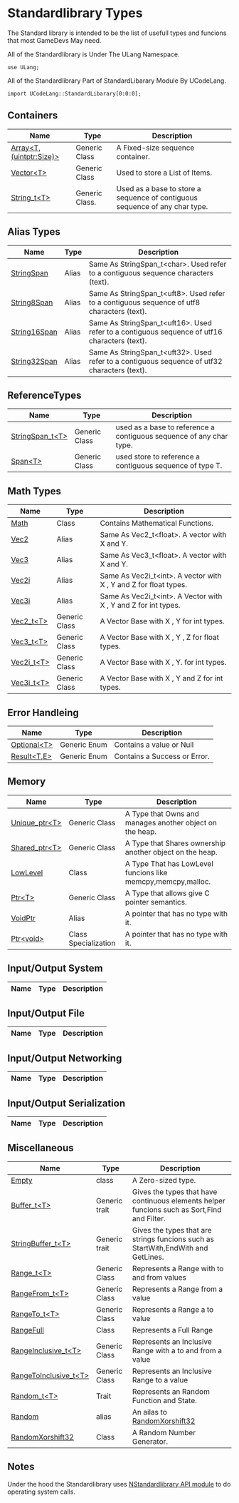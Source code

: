 # Standardlibrary Types


The Standard library is intended to be the list of usefull types and funcions that most GameDevs May need.


All of the Standardlibrary is Under The ULang Namespace.

```
use ULang;
```

All of the Standardlibrary Part of StandardLibarary Module By UCodeLang.

```
import UCodeLang::StandardLibarary[0:0:0];
```


## Containers
| Name | Type | Description |
|--- | --- |  --- | 
[Array\<T,(uintptr:Size)>](./Containers/Array.md) | Generic Class | A Fixed-size sequence container.
[Vector\<T>](./Containers/Vector.md) | Generic Class |  Used to store a List of Items.
[String_t\<T>](./Containers/String_t.md)| Generic Class. | Used as a base to  store a   sequence of contiguous sequence of any char type.


## Alias Types
| Name | Type | Description |
|--- | --- |  --- | 
[StringSpan](./Alias/StringSpan.md) | Alias | Same As StringSpan_t\<char>. Used refer to a contiguous sequence characters (text). 
[String8Span](./Alias/String8Span.md) | Alias | Same As StringSpan_t\<uft8>. Used refer to a contiguous sequence of utf8 characters (text). 
[String16Span](./Alias/String16Span.md) | Alias | Same As StringSpan_t\<uft16>. Used refer to a contiguous sequence of utf16 characters (text). 
[String32Span](./Alias/String32Span.md) | Alias | Same As StringSpan_t\<uft32>. Used refer to a contiguous sequence of utf32 characters (text). 
 
## ReferenceTypes
| Name | Type | Description |
|--- | --- |  --- | 
[StringSpan_t\<T>](./ReferenceTypes/StringSpan.md) | Generic Class | used as a base to  reference a contiguous sequence of any char type.
[Span\<T>](./ReferenceTypes/Span.md) | Generic Class | used store to reference a contiguous sequence of type T.

## Math Types
| Name | Type | Description |
|--- | --- |  --- | 
[Math](./Math/Math.md)  | Class | Contains Mathematical Functions.
[Vec2](./Math/Vec2.md)  | Alias | Same As Vec2_t\<float>. A vector with X and Y.
[Vec3](./Math/Vec3.md)  | Alias | Same As Vec3_t\<float>. A vector with X and Y.
[Vec2i](./Math/Vec2i.md)  | Alias | Same As Vec2i_t\<int>. A vector with X , Y and Z for float types.
[Vec3i](./Math/Vec3i.md) | Alias | Same As Vec2i_t\<int>. A Vector with X , Y and Z for int types.
[Vec2_t\<T>](./Math/Vec2_t.md)  | Generic Class | A Vector Base with X , Y  for int types.
[Vec3_t\<T>](./Math/Vec3_t.md) | Generic Class | A Vector Base with X , Y , Z for float types.
[Vec2i_t\<T>](./Math/Vec2i_t.md)| Generic Class | A Vector Base with X , Y. for int types.
[Vec3i_t\<T>](./Math/Vec3_t.md)| Generic Class | A Vector Base with X , Y and Z for int types.

## Error Handleing
| Name | Type | Description |
|--- | --- |  --- | 
[Optional\<T>](./ErrorHandleing/Optional.md) | Generic Enum |  Contains a value or Null 
[Result\<T,E>](./ErrorHandleing/Result.md) | Generic Enum | Contains a Success or Error.

## Memory 
| Name | Type | Description |
|--- | --- |  --- | 
[Unique_ptr\<T>](./Memory/Unique_ptr.md)| Generic Class | A Type that Owns and manages another object on the heap.
[Shared_ptr\<T>](./Memory/Shared_ptr.md)| Generic Class | A Type that Shares ownership  another object on the heap.
[LowLevel](./Memory/LowLevel.md)| Class | A Type That has LowLevel funcions like memcpy,memcpy,malloc.
[Ptr\<T>](./Memory/Ptr.md) | Generic Class | A Type that allows give C pointer semantics.  
[VoidPtr](./Memory/VoidPtr.md) | Alias | A pointer that has no type with it.
[Ptr\<void>](./Memory/VoidPtr.md) | Class Specialization | A pointer that has no type with it.
## Input/Output System
| Name | Type | Description |
|--- | --- |  --- | 
## Input/Output File
| Name | Type | Description |
|--- | --- |  --- | 
## Input/Output Networking
| Name | Type | Description |
|--- | --- |  --- | 
## Input/Output Serialization
| Name | Type | Description |
|--- | --- |  --- | 


## Miscellaneous

| Name | Type | Description |
|--- | --- |  --- | 
[Empty](./Miscellaneous/Empty.md) | class | A Zero-sized type. 
[Buffer_t\<T>](./Miscellaneous/StringBuffer_t.md) | Generic trait | Gives the types that have continuous elements helper funcions such as Sort,Find and Filter.
[StringBuffer_t\<T>](./Miscellaneous/StringBuffer_t.md) | Generic trait | Gives the types that are strings funcions such as StartWith,EndWith and GetLines.
[Range_t\<T>](./Miscellaneous/Range_t.md) | Generic Class | Represents a Range with to and from values
[RangeFrom_t\<T>](./Miscellaneous/RangeFrom_t.md) | Generic Class | Represents a Range from  a value
[RangeTo_t\<T>](./Miscellaneous/RangeTo_t.md) | Generic Class | Represents a Range a to value
[RangeFull](./Miscellaneous/RangeFull_t.md) | Class | Represents a Full Range
[RangeInclusive_t\<T>](./Miscellaneous/RangeInclusive_t.md) | Generic Class | Represents an Inclusive Range with a to and from a value 
[RangeToInclusive_t\<T>](./Miscellaneous/RangeToIncnusive_t.md) | Generic Class | Represents an Inclusive Range to a value 
[Random_t\<T>](./Miscellaneous/Random_t.md) | Trait | Represents an Random Function and State.
[Random](./Miscellaneous/Random.md) | alias | An ailas to [RandomXorshift32](./Miscellaneous/RandomXorshift32.md)
[RandomXorshift32](./Miscellaneous/RandomXorshift32.md) | Class | A Random Number Generator.

## Notes

Under the hood the Standardlibrary uses [NStandardlibrary API module](./APIs/NStandardlibrary.md) to do  operating system calls.
